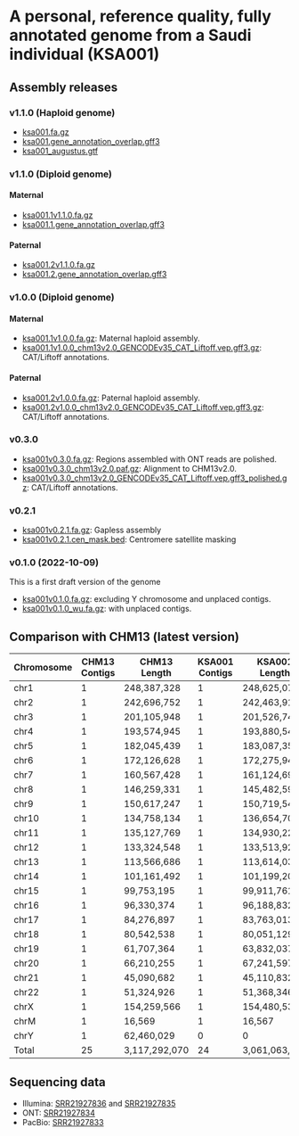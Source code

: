 # A personal, reference quality, fully annotated genome from a Saudi individual (KSA001)


## Assembly releases

### v1.1.0 (Haploid genome)
* [ksa001.fa.gz](https://bio2vec.cbrc.kaust.edu.sa/data/ksa001/v1.1.0/ksa001.fa.gz)
* [ksa001.gene_annotation_overlap.gff3](https://bio2vec.cbrc.kaust.edu.sa/data/ksa001/v1.1.0/ksa001.gene_annotation_overlap.gff3)
* [ksa001_augustus.gtf](https://bio2vec.cbrc.kaust.edu.sa/data/ksa001/v1.1.0/ksa001_augustus.gtf)

### v1.1.0 (Diploid genome)

#### Maternal
* [ksa001.1v1.1.0.fa.gz](https://bio2vec.cbrc.kaust.edu.sa/data/ksa001/v1.1.0/ksa001.1v1.1.0fa.gz)
* [ksa001.1.gene_annotation_overlap.gff3](https://bio2vec.cbrc.kaust.edu.sa/data/ksa001/v1.1.0/ksa001.1.gene_annotation_overlap.gff3)

#### Paternal
* [ksa001.2v1.1.0.fa.gz](https://bio2vec.cbrc.kaust.edu.sa/data/ksa001/v1.1.0/ksa001.2v1.1.0fa.gz)
* [ksa001.2.gene_annotation_overlap.gff3](https://bio2vec.cbrc.kaust.edu.sa/data/ksa001/v1.1.0/ksa001.2.gene_annotation_overlap.gff3)


### v1.0.0 (Diploid genome)

#### Maternal
* [ksa001.1v1.0.0.fa.gz](https://bio2vec.cbrc.kaust.edu.sa/data/ksa001/v1.0.0/ksa001.1/ksa001.1v1.0.0.fa.gz): Maternal haploid assembly.
* [ksa001.1v1.0.0_chm13v2.0_GENCODEv35_CAT_Liftoff.vep.gff3.gz](https://bio2vec.cbrc.kaust.edu.sa/data/ksa001/v1.0.0/ksa001.1/ksa001.1v1.0.0_chm13v2.0_GENCODEv35_CAT_Liftoff.vep.gff.gz): CAT/Liftoff annotations.

#### Paternal
* [ksa001.2v1.0.0.fa.gz](https://bio2vec.cbrc.kaust.edu.sa/data/ksa001/v1.0.0/ksa001.2v1.0.0.fa.gz): Paternal haploid assembly.
* [ksa001.2v1.0.0_chm13v2.0_GENCODEv35_CAT_Liftoff.vep.gff3.gz](https://bio2vec.cbrc.kaust.edu.sa/data/ksa001/v1.0.0/ksa001.2/ksa001.2v1.0.0_chm13v2.0_GENCODEv35_CAT_Liftoff.vep.gff.gz): CAT/Liftoff annotations.

### v0.3.0

* [ksa001v0.3.0.fa.gz](https://bio2vec.cbrc.kaust.edu.sa/data/ksa001/v0.3.0/ksa001v0.3.0.fa.gz): Regions assembled with ONT reads are polished.
* [ksa001v0.3.0_chm13v2.0.paf.gz](https://bio2vec.cbrc.kaust.edu.sa/data/ksa001/v0.3.0/ksa001v0.3.0_chm13v2.0.paf.gz): Alignment to CHM13v2.0.
* [ksa001v0.3.0_chm13v2.0_GENCODEv35_CAT_Liftoff.vep.gff3_polished.gz](https://bio2vec.cbrc.kaust.edu.sa/data/ksa001/v0.3.0/ksa001v0.3.0_chm13v2.0_GENCODEv35_CAT_Liftoff.vep.gff3_polished.gz): CAT/Liftoff annotations.

### v0.2.1

* [ksa001v0.2.1.fa.gz](https://bio2vec.cbrc.kaust.edu.sa/data/ksa001/v0.2.1/ksa001v0.2.1.fa.gz): Gapless assembly
* [ksa001v0.2.1.cen_mask.bed](https://bio2vec.cbrc.kaust.edu.sa/data/ksa001/v0.2.1/ksa001v0.2.1.cen_mask.bed): Centromere satellite masking

### v0.1.0 (2022-10-09)
This is a first draft version of the genome

* [ksa001v0.1.0.fa.gz](https://bio2vec.cbrc.kaust.edu.sa/data/ksa001/v0.1.0/ksa001v0.1.0.fa.gz):
  excluding Y chromosome and unplaced contigs.
* [ksa001v0.1.0_wu.fa.gz](https://bio2vec.cbrc.kaust.edu.sa/data/ksa001/v0.1.0/ksa001v0.1.0_wu.fa.gz):
  with unplaced contigs.


## Comparison with CHM13 (latest version)

|Chromosome | CHM13 Contigs | CHM13 Length| KSA001 Contigs | KSA001 Length |
| --------- | ------------- | ----------- | -------------- | ------------- |
|chr1 | 1 | 248,387,328 | 1 | 248,625,070|
|chr2 | 1 | 242,696,752 | 1 | 242,463,915|
|chr3 | 1 | 201,105,948 | 1 | 201,526,745|
|chr4 | 1 | 193,574,945 | 1 | 193,880,546|
|chr5 | 1 | 182,045,439 | 1 | 183,087,356|
|chr6 | 1 | 172,126,628 | 1 | 172,275,941|
|chr7 | 1 | 160,567,428 | 1 | 161,124,695|
|chr8 | 1 | 146,259,331 | 1 | 145,482,597|
|chr9 | 1 | 150,617,247 | 1 | 150,719,540|
|chr10 | 1 | 134,758,134 | 1 | 136,654,702|
|chr11 | 1 | 135,127,769 | 1 | 134,930,229|
|chr12 | 1 | 133,324,548 | 1 | 133,513,923|
|chr13 | 1 | 113,566,686 | 1 | 113,614,036|
|chr14 | 1 | 101,161,492 | 1 | 101,199,206|
|chr15 | 1 | 99,753,195 | 1 | 99,911,761|
|chr16 | 1 | 96,330,374 | 1 | 96,188,832|
|chr17 | 1 | 84,276,897 | 1 | 83,763,013|
|chr18 | 1 | 80,542,538 | 1 | 80,051,129|
|chr19 | 1 | 61,707,364 | 1 | 63,832,037|
|chr20 | 1 | 66,210,255 | 1 | 67,241,597|
|chr21 | 1 | 45,090,682 | 1 | 45,110,832|
|chr22 | 1 | 51,324,926 | 1 | 51,368,346|
|chrX | 1 | 154,259,566 | 1 | 154,480,539|
|chrM | 1 | 16,569 | 1 | 16,567|
|chrY | 1 | 62,460,029 | 0 | 0 |
|Total | 25 | 3,117,292,070 | 24 | 3,061,063,154|

## Sequencing data
* Illumina: [SRR21927836](https://www.ncbi.nlm.nih.gov/sra/?term=SRR21927836) and [SRR21927835](https://www.ncbi.nlm.nih.gov/sra/?term=SRR21927835)
* ONT: [SRR21927834](https://www.ncbi.nlm.nih.gov/sra/?term=SRR21927834)
* PacBio: [SRR21927833](https://www.ncbi.nlm.nih.gov/sra/?term=SRR21927833)
